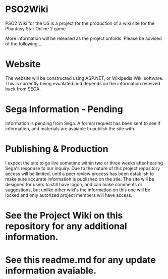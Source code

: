 # PSO2Wiki
PSO2 Wiki for the US is a project for the production of a wiki site for the Phantasy Star Online 2 game

More information will be released as the project unfolds. Please be advised of the following....

# Website
The website will be constructed using ASP.NET, or Wikipedia Wiki software. This is currently being evualated and depends on the information received back from SEGA.

# Sega Information - Pending
Information is pending from Sega. A formal request has been sent to see if information, and materials are avaiable to publish the site with.

# Publishing & Production
I expect the site to go live sometime within two or three weeks after hearing Sega's response to our inquiry. Due to the nature of this project repository access will be limited, until a peer review process has been establish to make sure accurate information is published on the stie. The site will be designed for users to still have logon, and can make comments or suggestions, but unlike other wiki's the information on this one will be locked and only autorized project members will have access.

# See the Project Wiki on this repository for any additional information.

# See this readme.md for any update information avaiable.
